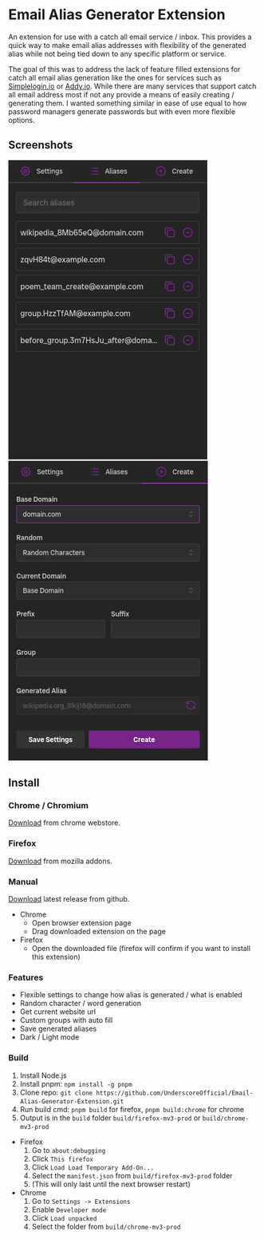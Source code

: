 # Email Alias Generator Extension

An extension for use with a catch all email service / inbox. This provides a quick way to make email alias
addresses with flexibility of the generated alias while not being tied down to any specific platform or service.

The goal of this was to address the lack of feature filled extensions for catch all email alias generation like the 
ones for services such as [Simplelogin.io](https://simplelogin.io/) or [Addy.io](https://addy.io/). While there are 
many services that support catch all email address most if not any provide a means of easily creating / generating them.
I wanted something similar in ease of use equal to how password managers generate passwords but with even more flexible options.

## Screenshots

![Alias](./assets/alias-page.png)
![Create](./assets/create-page.png)

## Install

### Chrome / Chromium
[Download](https://chromewebstore.google.com) from chrome webstore.

### Firefox
[Download](https://addons.mozilla.org) from mozilla addons.

### Manual
[Download](https://github.com/UnderscoreOfficial/Email-Alias-Generator-Extension) latest release from github.

- Chrome
    - Open browser extension page
    - Drag downloaded extension on the page
- Firefox
    - Open the downloaded file (firefox will confirm if you want to install this extension)

### Features
- Flexible settings to change how alias is generated / what is enabled
- Random character / word generation
- Get current website url
- Custom groups with auto fill
- Save generated aliases
- Dark / Light mode

### Build

1. Install Node.js
2. Install pnpm: `npm install -g pnpm`
3. Clone repo: `git clone https://github.com/UnderscoreOfficial/Email-Alias-Generator-Extension.git`
4. Run build cmd: `pnpm build` for firefox, `pnpm build:chrome` for chrome
5. Output is in the `build` folder `build/firefox-mv3-prod` or `build/chrome-mv3-prod`

- Firefox
    1. Go to `about:debugging`
    2. Click `This firefox`
    3. Click `Load Load Temporary Add-On...`
    4. Select the `manifest.json` from `build/firefox-mv3-prod` folder
    5. (This will only last until the next browser restart)
- Chrome
    1. Go to `Settings -> Extensions`
    2. Enable `Developer mode`
    3. Click `Load unpacked`
    4. Select the folder from `build/chrome-mv3-prod`
